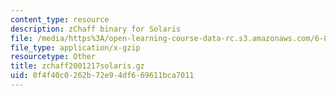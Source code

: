 ```yaml
---
content_type: resource
description: zChaff binary for Solaris
file: /media/https%3A/open-learning-course-data-rc.s3.amazonaws.com/6-825-techniques-in-artificial-intelligence-sma-5504-fall-2002/0f4f40c0262b72e94df669611bca7011_zchaff2001217solaris.gz
file_type: application/x-gzip
resourcetype: Other
title: zchaff2001217solaris.gz
uid: 0f4f40c0-262b-72e9-4df6-69611bca7011
---
```

